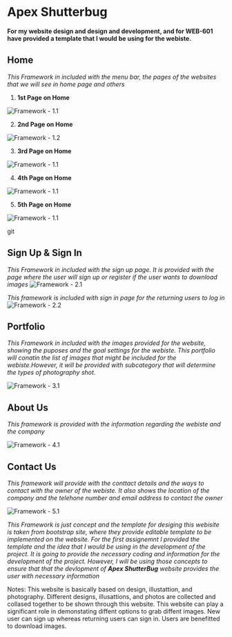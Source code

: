 # Apex Shutterbug #

**For my website design and design and development, and for WEB-601  have provided a template that I would be using for the webiste.**

## Home ##

*This Framework in included with the menu bar, the pages of the websites that we will see in home page and others*

1. **1st Page on Home**

![Framework - 1.1](Framework.1st.Screen.PNG)

2. **2nd Page on Home**

![Framework - 1.2](Framework.2nd.Screen.PNG)

3. **3rd Page on Home**

![Framework - 1.1](Framework.3rd.Screen.PNG)

4. **4th Page on Home**

![Framework - 1.1](Framework.4th.Screen.PNG)

5. **5th Page on Home**

![Framework - 1.1](Framework.Footer.PNG)

git 
## Sign Up & Sign In ##

*This Framework in included with the sign up page. It is provided with the page where the user will sign up or register if the user wants to download images*
![Framework - 2.1](Framework.Signup.PNG)

*This framework is included with sign in page for the returning users to log in*
![Framework - 2.2](Framework.Signin.PNG)

## Portfolio ##
*This Framework in included with the images provided for the website, showing the puposes and the goal settings for the webiste. This portfolio will conatin the list of images that might be included for the webiste.However, it will be provided with subcategory that will determine the types of photography shot.*

![Framework - 3.1](Framework.Portfolio.PNG)

## About Us ##
*This framework is provided with the information regarding the webiste and the company*

![Framework - 4.1](Framework.AboutUs.PNG)

## Contact Us ##

*This framework will provide with the conttact details and the ways to contact with the owner of the webiste. It also shows the location of the company and the telehone number and email address to contact the owner*

![Framework - 5.1](Framework.ContactUs.PNG)



*This Framework is just concept and the template for desiging this webisite is taken from bootstrap site, where they provide editable template to be implemented on the website. For the first assignemnt I provided the template and the idea that I would be using in the development of the project. It is going to provide the necessary coding and information for the development of the project. However, I will be using those concepts to ensure that that the devlopment of **Apex ShutterBug** website provides the user with necessary information*


Notes: This website is basically based on design, illustattion, and photography. Different designs, illusattions, and photos are collected and collased together to be shown through this website. This website can play a significant role in demonstating diffent options to grab diffent images. New user can sign up whereas returning users can sign in. Users are benefitted to download images. 